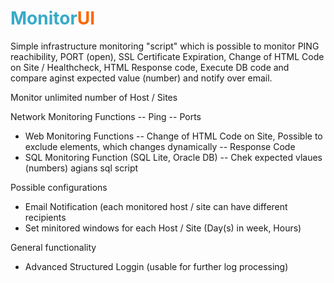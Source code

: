 # <strong><span style="color:#37ABC8">Monitor</span><span style="color:#FF6600">UI</span></strong>

Simple infrastructure monitoring "script" which is possible to monitor PING reachibility, PORT (open), SSL Certificate Expiration, Change of HTML Code on Site / Healthcheck, HTML Response code, Execute DB code and compare aginst expected value (number) and notify over email. 

Monitor unlimited number of Host / Sites

Network Monitoring Functions
-- Ping
-- Ports
- Web Monitoring Functions
-- Change of HTML Code on Site, Possible to exclude elements, which changes dynamically 
-- Response Code
- SQL Monitoring Function (SQL Lite, Oracle DB)
-- Chek expected vlaues (numbers) agians sql script

Possible configurations
- Email Notification (each monitored host / site can have different recipients
- Set minitored windows for each Host / Site (Day(s) in week, Hours)

General functionality
- Advanced Structured Loggin (usable for further log processing)
